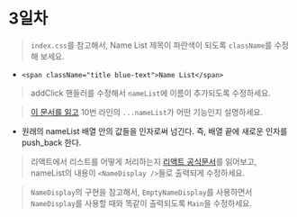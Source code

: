 # 3일차
> `index.css`를 참고해서, Name List 제목이 파란색이 되도록 `className`를 수정해 보세요.
- `<span className="title blue-text">Name List</span>`

> addClick 핸들러를 수정해서 `nameList`에 이름이 추가되도록 수정하세요.

> [이 문서를 읽고](https://developer.mozilla.org/ko/docs/Web/JavaScript/Reference/Operators/Spread_syntax)
> 10번 라인의 `...nameList`가 어떤 기능인지 설명하세요.
- 원래의 nameList 배열 안의 값들을 인자로써 넘긴다. 즉, 배열 끝에 새로운 인자를 push_back 한다.

> 리액트에서 리스트를 어떻게 처리하는지 [리액트 공식문서](https://ko.reactjs.org/docs/lists-and-keys.html)를 읽어보고,
> nameList의 내용이 `<NameDisplay />`들로 출력되게 수정하세요.

> `NameDisplay`의 구현을 참고해서, `EmptyNameDisplay`를 사용하면서
> `NameDisplay`를 사용할 때와 똑같이 출력되도록 `Main`을 수정하세요.